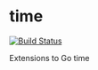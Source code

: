 # time
[![Build Status](https://travis-ci.org/jonlawlor/time.svg?branch=master)](https://travis-ci.org/jonlawlor/time)

Extensions to Go time
